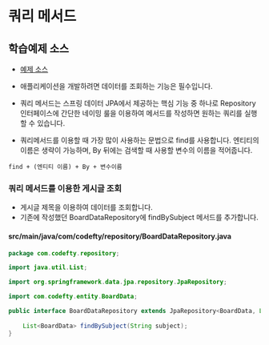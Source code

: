 # 쿼리 메서드

## 학습예제 소스
- [예제 소스](https://github.com/yonggyo1125/board_springboot/tree/ch4)

- 애플리케이션을 개발하려면 데이터를 조회하는 기능은 필수입니다.
- 쿼리 메서드는 스프링 데이터 JPA에서 제공하는 핵심 기능 중 하나로 Repository 인터페이스에 간단한 네이밍 룰을 이용하여 메서드를 작성하면 원하는 쿼리를 실행할 수 있습니다.

- 쿼리메서드를 이용할 때 가장 많이 사용하는 문법으로 find를 사용합니다. 엔티티의 이름은 생략이 가능하며, By 뒤에는 검색할 때 사용할 변수의 이름을 적어줍니다.

```
find + (엔티티 이름) + By + 변수이름
```

### 쿼리 메서드를 이용한 게시글 조회

- 게시글 제목을 이용하여 데이터를 조회합니다.
- 기존에 작성했던 BoardDataRepository에 findBySubject 메서드를 추가합니다.

#### src/main/java/com/codefty/repository/BoardDataRepository.java

```java
package com.codefty.repository;

import java.util.List;

import org.springframework.data.jpa.repository.JpaRepository;

import com.codefty.entity.BoardData;

public interface BoardDataRepository extends JpaRepository<BoardData, Long> {
	
	List<BoardData> findBySubject(String subject);
}
```
